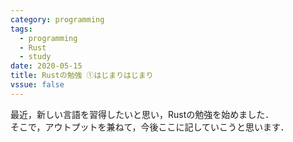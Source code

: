 ```yaml
---
category: programming
tags:
  - programming
  - Rust
  - study
date: 2020-05-15
title: Rustの勉強 ①はじまりはじまり
vssue: false
---
```


最近，新しい言語を習得したいと思い，Rustの勉強を始めました．  
そこで，アウトプットを兼ねて，今後ここに記していこうと思います．

<!-- more -->


